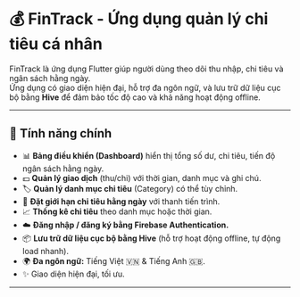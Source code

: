 # 💰 FinTrack - Ứng dụng quản lý chi tiêu cá nhân

FinTrack là ứng dụng Flutter giúp người dùng theo dõi thu nhập, chi tiêu và ngân sách hằng ngày.  
Ứng dụng có giao diện hiện đại, hỗ trợ đa ngôn ngữ, và lưu trữ dữ liệu cục bộ bằng **Hive** để đảm bảo tốc độ cao và khả năng hoạt động offline.

---

## 🚀 Tính năng chính

- 📊 **Bảng điều khiển (Dashboard)** hiển thị tổng số dư, chi tiêu, tiến độ ngân sách hằng ngày.
- 💵 **Quản lý giao dịch** (thu/chi) với thời gian, danh mục và ghi chú.
- 🏷️ **Quản lý danh mục chi tiêu** (Category) có thể tùy chỉnh.
- 🎯 **Đặt giới hạn chi tiêu hằng ngày** với thanh tiến trình.
- 📈 **Thống kê chi tiêu** theo danh mục hoặc thời gian.
- ☁️ **Đăng nhập / đăng ký bằng Firebase Authentication.**
- 📦 **Lưu trữ dữ liệu cục bộ bằng Hive** (hỗ trợ hoạt động offline, tự động load nhanh).
- 🌍 **Đa ngôn ngữ:** Tiếng Việt 🇻🇳 & Tiếng Anh 🇬🇧.
- ✨ Giao diện hiện đại, tối ưu.

---

